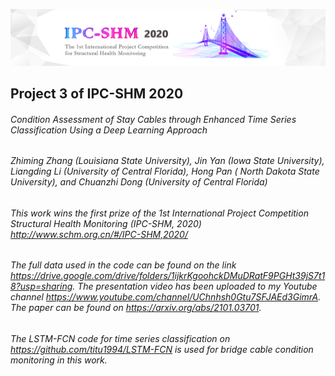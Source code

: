 ![IPC-SHM2020](IPC-SHM2020.jpg)

## Project 3 of IPC-SHM 2020
###### Condition Assessment of Stay Cables through Enhanced Time Series Classification Using a Deep Learning Approach
###### Zhiming Zhang (Louisiana State University), Jin Yan (Iowa State University), Liangding Li (University of Central Florida), Hong Pan ( North Dakota State University), and Chuanzhi Dong (University of Central Florida)
###### This work wins the first prize of the 1st International Project Competition Structural Health Monitoring (IPC-SHM, 2020) http://www.schm.org.cn/#/IPC-SHM,2020/
###### The full data used in the code can be found on the link https://drive.google.com/drive/folders/1ijkrKgoohckDMuDRatF9PGHt39jS7t18?usp=sharing. The presentation video has been uploaded to my Youtube channel https://www.youtube.com/channel/UChnhsh0Gtu7SFJAEd3GimrA. The paper can be found on https://arxiv.org/abs/2101.03701.
###### The LSTM-FCN code for time series classification on https://github.com/titu1994/LSTM-FCN is used for bridge cable condition monitoring in this work.
